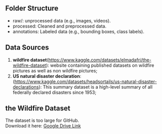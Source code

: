 
## Folder Structure
- raw/: unprocessed data (e.g., images, videos).
- processed: Cleaned and preprocessed data.
- annotations: Labeled data (e.g., bounding boxes, class labels).

## Data Sources
1. **wildfire dataset**(https://www.kaggle.com/datasets/elmadafri/the-wildfire-dataset):
        website containing published datasets on wildfire pictures as well as non wildfire pictures;
2. **US natural disaster declaration**:(https://www.kaggle.com/datasets/headsortails/us-natural-disaster-declarations):
        This summary dataset is a high-level summary of all federally declared disasters since 1953;

## the Wildfire Dataset
The dataset is too large for GitHub.  
Download it here: [Google Drive Link](https://drive.google.com/drive/folders/106JhKlMqQD54Tk0gyU2BB2Sh4AFvbvN5?usp=sharing)        
